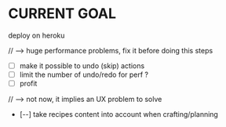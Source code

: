 CURRENT GOAL
============

deploy on heroku

// --> huge performance problems, fix it before doing this steps
- [  ] make it possible to undo (skip) actions
- [  ] limit the number of undo/redo for perf ?
- [  ] profit

//  --> not now, it implies an UX problem to solve
- [--] take recipes content into account when crafting/planning
